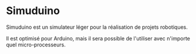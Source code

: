 Simuduino
=========

Simuduino est un simulateur léger pour la réalisation de projets robotiques.

Il est optimisé pour Arduino, mais il sera possible de l'utiliser avec n'importe quel micro-processeurs.


